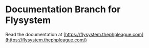 # Documentation Branch for Flysystem

Read the documentation at [https://flysystem.thephpleague.com](https://flysystem.thephpleague.com/)
